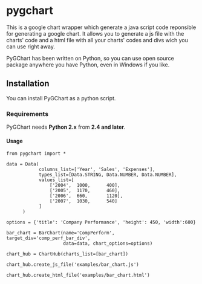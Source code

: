pygchart
========

This is a google chart wrapper which generate a java script code reponsible for generating a google chart.
It allows you to generate a js file with the charts' code and a html file with all your charts' codes and divs wich you 
can use right away.

PyGChart has been written on Python, so you can use open source package anywhere you have Python, even in Windows if you like.

## Installation
You can install PyGChart as a python script.

### Requirements
PyGChart needs **Python 2.x** from **2.4 and later**.

#### Usage

    from pygchart import *

    data = Data(
                columns_list=['Year', 'Sales', 'Expenses'],
                types_list=[Data.STRING, Data.NUMBER, Data.NUMBER],
                values_list=[
                    ['2004',  1000,      400],
                    ['2005',  1170,      460],
                    ['2006',  660,       1120],
                    ['2007',  1030,      540]
                ]
          ) 
            
    options = {'title': 'Company Performance', 'height': 450, 'width':600}

    bar_chart = BarChart(name='CompPerform', target_div='comp_perf_bar_div', 
                         data=data, chart_options=options)

    chart_hub = ChartHub(charts_list=[bar_chart])

    chart_hub.create_js_file('examples/bar_chart.js')

    chart_hub.create_html_file('examples/bar_chart.html')
